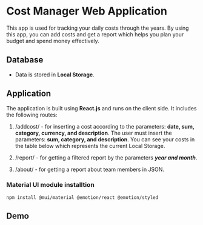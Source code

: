 # Cost Manager Web Application

This app is used for tracking your daily costs through the years. 
By using this app, you can add costs and get a report which helps you plan your budget and spend money effectively.

## Database
* Data is stored in **Local Storage**.

## Application
The application is built using **React.js** and runs on the client side. It includes the following routes:

1. /addcost/ - for inserting a cost according to the parameters: **date, sum, category, currency, and description**. The user must insert the parameters: **sum, category, and description**. You can see your costs in the table below which represents the current Local Storage.

2. /report/ - for getting a filtered report by the parameters ***year and month***.

3. /about/ - for getting a report about team members in JSON.

### Material UI module installtion
```
npm install @mui/material @emotion/react @emotion/styled
```

## Demo

